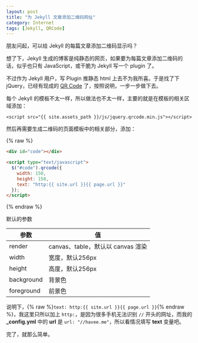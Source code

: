 ```yaml
---
layout: post
title: "为 Jekyll 文章添加二维码网址"
category: Internet
tags: [Jekyll, QRCode]
---
```


朋友问起，可以给 Jekyll 的每篇文章添加二维码显示吗？

想了下，Jekyll 生成的博客是纯静态的网页，如果要为每篇文章添加二维码的话，似乎也只有 JavaScript，或干脆为 Jekyll 写一个 plugin 了。

不过作为 Jekyll 用户，写 Plugin 推静态 html 上去不为我所喜。于是找了下 jQuery，已经有现成的 [QR Code](https://github.com/jeromeetienne/jquery-qrcode) 了，按照说明，一步一步做下去。

<!-- more -->
每个 Jekyll 的模板不太一样，所以做法也不太一样，主要的就是在模板的相关区域添加：

    <script src="{{ site.assets_path }}/js/jquery.qrcode.min.js"></script>

然后再需要生成二维码的页面模板中的相关部分，添加：

{% raw %}
```html
<div id="code"></div>

<script type="text/javascript">
  $("#code").qrcode({
    width: 150,
    height: 150,
    text: "http:{{ site.url }}{{ page.url }}"
  });
</script>
```
{% endraw %}

默认的参数

|参数|值|
|---|---|
|render|canvas、table，默认以 canvas 渲染|
|width|宽度，默认256px|
|height|高度，默认256px|
|background|背景色|
|foreground|前景色|

说明下，{% raw %}`text: http:{{ site.url }}{{ page.url }}`{% endraw %}，我这里只所以加上 `http:`，是因为很多手机无法识别 `//` 开头的网址，而我的 **_config.yml** 中的 **url** 是 `url: "//havee.me"`，所以看情况填写 **text** 变量吧。

完了，就那么简单。
